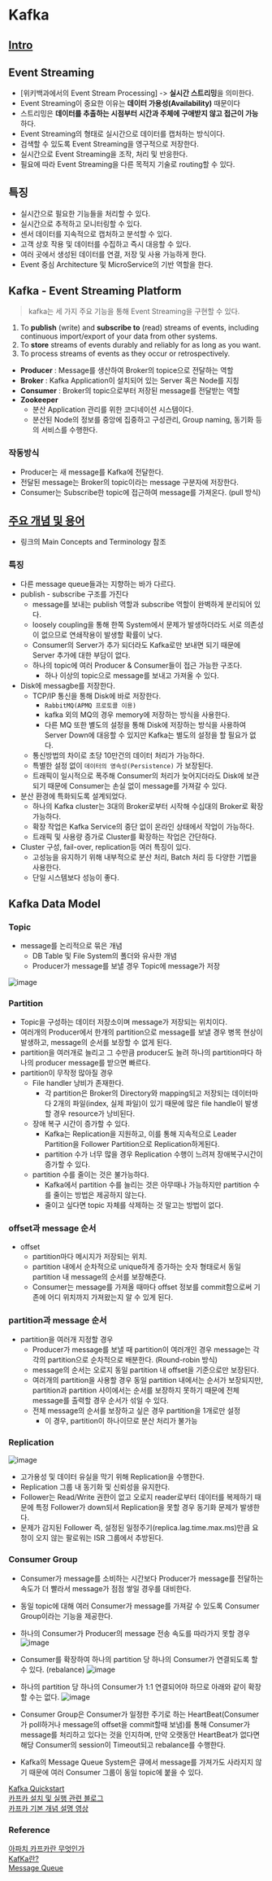 # Kafka

## [Intro](https://kafka.apache.org/intro)

## Event Streaming

* [위키백과에서의 Event Stream Processing] -> **실시간 스트리밍**을 의미한다.
* Event Streaming이 중요한 이유는 **데이터 가용성(Availability)** 때문이다
* 스트리밍은 **데이터를 추출하는 시점부터 시간과 주체에 구애받지 않고 접근이 가능**하다.
* Event Streaming의 형태로 실시간으로 데이터를 캡처하는 방식이다.
* 검색할 수 있도록 Event Streaming을 영구적으로 저장한다.
* 실시간으로 Event Streaming을 조작, 처리 및 반응한다.
* 필요에 따라 Event Streaming을 다른 목적지 기술로 routing할 수 있다.

## 특징

* 실시간으로 필요한 기능들을 처리할 수 있다.
* 실시간으로 추적하고 모니터링할 수 있다.
* 센서 데이터를 지속적으로 캡처하고 분석할 수 있다.
* 고객 상호 작용 및 데이터를 수집하고 즉시 대응할 수 있다.
* 여러 곳에서 생성된 데이터를 연결, 저장 및 사용 가능하게 한다.
* Event 중심 Architecture 및 MicroService의 기반 역할을 한다.

## Kafka - Event Streaming Platform

> kafka는 세 가지 주요 기능을 통해 Event Streaming을 구현할 수 있다.
1. To **publish** (write) and **subscribe to** (read) streams of events, including continuous import/export of your data from other systems.
2. To **store** streams of events durably and reliably for as long as you want.
3. To process streams of events as they occur or retrospectively.

* **Producer** : Message를 생산하여 Broker의 topice으로 전달하는 역할
* **Broker** : Kafka Application이 설치되어 있는 Server 혹은 Node를 지칭
* **Consumer** : Broker의 topic으로부터 저장된 message를 전달받는 역할
* **Zookeeper**
  * 분산 Application 관리를 위한 코디네이션 시스템이다.
  * 분산된 Node의 정보를 중앙에 집중하고 구성관리, Group naming, 동기화 등의 서비스를 수행한다.

### 작동방식
* Producer는 새 message를 Kafka에 전달한다.
* 전달된 message는 Broker의 topic이라는 message 구분자에 저장한다.
* Consumer는 Subscribe한 topic에 접근하여 message를 가져온다. (pull 방식)

## [주요 개념 및 용어](https://kafka.apache.org/intro)
  * 링크의 Main Concepts and Terminology 참조

### 특징
* 다른 message queue들과는 지향하는 바가 다르다.
* publish - subscribe 구조를 가진다 
  * message를 보내는 publish 역할과 subscribe 역할이 완벽하게 분리되어 있다.
  * loosely coupling을 통해 한쪽 System에서 문제가 발생하더라도 서로 의존성이 없으므로 연쇄작용이 발생할 확률이 낮다.
  * Consumer의 Server가 추가 되더라도 Kafka로만 보내면 되기 때문에 Server 추가에 대한 부담이 없다.
  * 하나의 topic에 여러 Producer & Consumer들이 접근 가능한 구조다.
    * 하나 이상의 topic으로 message를 보내고 가져올 수 있다.
* Disk에 messagbe를 저장한다.
  * TCP/IP 통신을 통해 Disk에 바로 저장한다.
    * `RabbitMQ(APMQ 프로토콜 이용)`
    * kafka 외의 MQ의 경우 memory에 저장하는 방식을 사용한다.
    * 다른 MQ 또한 별도의 설정을 통해 Disk에 저장하는 방식을 사용하여 Server Down에 대응할 수 있지만 Kafka는 별도의 설정을 할 필요가 없다.
  * 통신방법의 차이로 초당 10만건의 데이터 처리가 가능하다.
  * 특별한 설정 없이 `데이터의 영속성(Persistence)` 가 보장된다.
  * 트래픽이 일시적으로 폭주해 Consumer의 처리가 늦어지더라도 Disk에 보관되기 때문에 Consumer는 손실 없이 message를 가져갈 수 있다.
* 분산 환경에 특화되도록 설계되었다.
  * 하나의 Kafka cluster는 3대의 Broker로부터 시작해 수십대의 Broker로 확장 가능하다.
  * 확장 작업은 Kafka Service의 중단 없이 온라인 상태에서 작업이 가능하다.
  * 트래픽 및 사용량 증가로 Cluster를 확장하는 작업은 간단하다.
* Cluster 구성, fail-over, replication등 여러 특징이 있다.
  * 고성능을 유지하기 위해 내부적으로 분산 처리, Batch 처리 등 다양한 기법을 사용한다.
  * 단일 시스템보다 성능이 좋다.

## Kafka Data Model

### Topic
* message를 논리적으로 묶은 개념
  * DB Table 및 File System의 폴더와 유사한 개념
  * Producer가 message를 보낼 경우 Topic에 message가 저장

![image](https://user-images.githubusercontent.com/62865808/166153510-934454bc-83ba-4602-b938-e508770b89df.png)

### Partition
* Topic을 구성하는 데이터 저장소이며 message가 저장되는 위치이다.
* 여러개의 Producer에서 한개의 partition으로 message를 보낼 경우 병목 현상이 발생하고, message의 순서를 보장할 수 없게 된다.
* partition을 여러개로 늘리고 그 수만큼 producer도 늘려 하나의 partition마다 하나의 producer message를 받으면 빠르다.
* partition이 무작정 많아질 경우
  * File handler 낭비가 존재한다.
    * 각 partition은 Broker의 Directory와 mapping되고 저장되는 데이터마다 2개의 파일(index, 실제 파일)이 있기 때문에 많은 file handle이 발생할 경우 resource가 낭비된다.
  * 장애 복구 시간이 증가할 수 있다.
    * Kafka는 Replication을 지원하고, 이를 통해 지속적으로 Leader Partition을 Follower Partition으로 Replication하게된다.
    * partition 수가 너무 많을 경우 Replication 수행이 느려져 장애복구시간이 증가할 수 있다.
  * partition 수를 줄이는 것은 불가능하다.
    * Kafka에서 partition 수를 늘리는 것은 아무때나 가능하지만 partition 수를 줄이는 방법은 제공하지 않는다.
    * 줄이고 싶다면 topic 자체를 삭제하는 것 말고는 방법이 없다.

### offset과 message 순서
* offset
  * partition마다 메시지가 저장되는 위치.
  * partition 내에서 순차적으로 unique하게 증가하는 숫자 형태로서 동일 partition 내 message의 순서를 보장해준다.
  * Consumer는 message를 가져올 때마다 offset 정보를 commit함으로써 기존에 어디 위치까지 가져왔는지 알 수 있게 된다.

### partition과 message 순서
* partition을 여러개 지정할 경우
  * Producer가 message를 보낼 때 partition이 여러개인 경우 message는 각각의 partition으로 순차적으로 배분한다. (Round-robin 방식)
  * message의 순서는 오로지 동일 partition 내 offset을 기준으로만 보장된다.
  * 여러개의 partition을 사용할 경우 동일 partition 내에서는 순서가 보장되지만, partition과 partition 사이에서는 순서를 보장하지 못하기 때문에 전체 message를 출력할 경우 순서가 섞일 수 있다.
  * 전체 message의 순서를 보장하고 싶은 경우 partition을 1개로만 설정
    * 이 경우, partition이 하나이므로 분산 처리가 불가능

### Replication
![image](https://user-images.githubusercontent.com/62865808/166154138-4345311a-e02f-4556-b032-fcf1a34269c8.png)

* 고가용성 및 데이터 유실을 막기 위해 Replication을 수행한다.
* Replication 그룹 내 동기화 및 신뢰성을 유지한다.
* Follower는 Read/Write 권한이 없고 오로지 reader로부터 데이터를 복제하기 때문에 특정 Follower가 down되서 Replication을 못할 경우 동기화 문제가 발생한다.
* 문제가 감지된 Follower 즉, 설정된 일정주기(replica.lag.time.max.ms)만큼 요청이 오지 않는 팔로워는 ISR 그룹에서 추방된다.

### Consumer Group
* Consumer가 message를 소비하는 시간보다 Producer가 message를 전달하는 속도가 더 빨라서 message가 점점 쌓일 경우를 대비한다.
* 동일 topic에 대해 여러 Consumer가 message를 가져갈 수 있도록 Consumer Group이라는 기능을 제공한다.
* 하나의 Consumer가 Producer의 message 전송 속도를 따라가지 못할 경우
![image](https://user-images.githubusercontent.com/62865808/166154307-97279688-5edd-468b-a1ab-6eb90613dd02.png)

* Consumer를 확장하여 하나의 partition 당 하나의 Consumer가 연결되도록 할 수 있다. (rebalance)
![image](https://user-images.githubusercontent.com/62865808/166154340-0671ec56-c71a-48de-9442-8141683bb4af.png)

* 하나의 partition 당 하나의 Consumer가 1:1 연결되어야 하므로 아래와 같이 확장할 수는 없다.
![image](https://user-images.githubusercontent.com/62865808/166154373-b270ceea-d18e-409a-a35d-de32e032168f.png)

* Consumer Group은 Consumer가 일정한 주기로 하는 HeartBeat(Consumer가 poll하거나 message의 offset을 commit할때 보냄)를 통해 Consumer가 message를 처리하고 있다는 것을 인지하며, 만약 오랫동안 HeartBeat가 없다면 해당 Consumer의 session이 Timeout되고 rebalance를 수행한다.
* Kafka의 Message Queue System은 큐에서 message를 가져가도 사라지지 않기 때문에 여러 Consumer 그룹이 동일 topic에 붙을 수 있다.

[Kafka Quickstart](https://kafka.apache.org/quickstart)<br/>
[카프카 설치 및 실행 관련 블로그](https://velog.io/@qlgks1/2%EC%9E%A5.%EC%B9%B4%ED%94%84%EC%B9%B4-%EC%84%A4%EC%B9%98%EC%99%80-%EC%8B%A4%ED%96%89)<br/>
[카프카 기본 개념 설명 영상](https://www.youtube.com/watch?v=waw0XXNX-uQ)<br/>

### Reference
[아파치 카프카란 무엇인가](https://velog.io/@jaehyeong/Apache-Kafka%EC%95%84%ED%8C%8C%EC%B9%98-%EC%B9%B4%ED%94%84%EC%B9%B4%EB%9E%80-%EB%AC%B4%EC%97%87%EC%9D%B8%EA%B0%80)<br/>
[KafKa란?](https://velog.io/@qlgks1/0%EC%9E%A5.-%EC%B9%B4%ED%94%84%EC%B9%B4Kafka%EB%9E%80)<br/>
[Message Queue](https://steady-snail.tistory.com/165)
